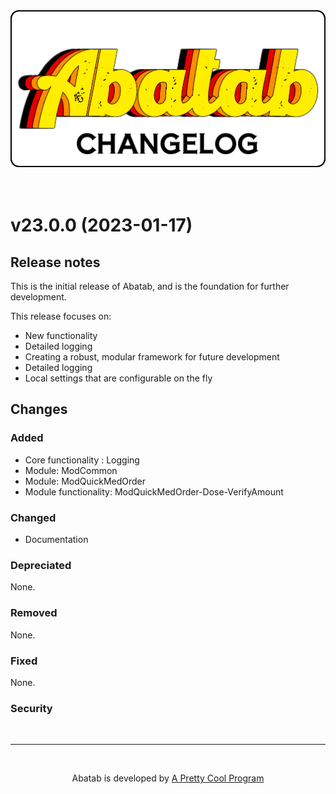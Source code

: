 <div align="center">

  <img src="../images/Logos/AbatabChangelogLogo.png" alt="Abatab Changelog" width="512">

</div>

<br>

<!-- Leave this commented out until release
# v23.1.0 (2023-01-31)

[ [Full changelog](https://github.com/orgs/spectrum-health-systems/projects/5/views/7) ]

## Release notes

This release of Abatab focuses on:

* New functionality
* Enhanced logging functionality
* Documentation updates

This is the initial release of Abatab, and is the foundation for further development.

## Changes

### Added

* Core functionality : Warning logs
* Module: ModProgressNote
* Module functionality: ModProgressNote-PlaceOfService-Verify

### Changed

* Documentation

### Depreciated

None.

### Removed

None.

### Fixed

None.

### Security

None.

***
-->

<br>

# v23.0.0 (2023-01-17)

## Release notes

This is the initial release of Abatab, and is the foundation for further development.

This release focuses on:

* New functionality
* Detailed logging
* Creating a robust, modular framework for future development
* Detailed logging
* Local settings that are configurable on the fly

## Changes

### Added

* Core functionality : Logging
* Module: ModCommon
* Module: ModQuickMedOrder
* Module functionality: ModQuickMedOrder-Dose-VerifyAmount

### Changed

* Documentation

### Depreciated

None.

### Removed

None.

### Fixed

None.

### Security

<br>

***

<br>

<div align="center">

  Abatab is developed by [A Pretty Cool Program][APrettyCoolProgramUrl]

</div>

[APrettyCoolProgramUrl]: https://github.com/APrettyCoolProgram

